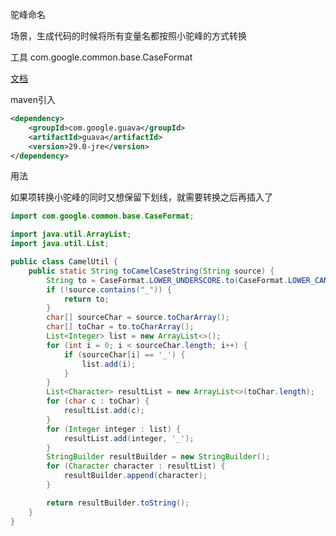驼峰命名

场景，生成代码的时候将所有变量名都按照小驼峰的方式转换

工具 com.google.common.base.CaseFormat

[文档](https://guava.dev/releases/23.0/api/docs/com/google/common/base/CaseFormat.html)

maven引入

```xml
<dependency>
    <groupId>com.google.guava</groupId>
    <artifactId>guava</artifactId>
    <version>29.0-jre</version>
</dependency>
```

用法



如果项转换小驼峰的同时又想保留下划线，就需要转换之后再插入了

```java
import com.google.common.base.CaseFormat;

import java.util.ArrayList;
import java.util.List;

public class CamelUtil {
    public static String toCamelCaseString(String source) {
        String to = CaseFormat.LOWER_UNDERSCORE.to(CaseFormat.LOWER_CAMEL, source);
        if (!source.contains("_")) {
            return to;
        }
        char[] sourceChar = source.toCharArray();
        char[] toChar = to.toCharArray();
        List<Integer> list = new ArrayList<>();
        for (int i = 0; i < sourceChar.length; i++) {
            if (sourceChar[i] == '_') {
                list.add(i);
            }
        }
        List<Character> resultList = new ArrayList<>(toChar.length);
        for (char c : toChar) {
            resultList.add(c);
        }
        for (Integer integer : list) {
            resultList.add(integer, '_');
        }
        StringBuilder resultBuilder = new StringBuilder();
        for (Character character : resultList) {
            resultBuilder.append(character);
        }

        return resultBuilder.toString();
    }
}
```